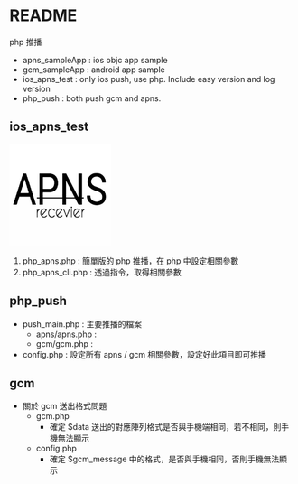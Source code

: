 # README

php 推播

- apns_sampleApp : ios objc app sample
- gcm_sampleApp : android app sample
- ios_apns_test : only ios push, use php. Include easy version and log version
- php_push : both push gcm and apns.

## ios_apns_test
![ios_icon](apns_sampleApp/icon_180.png)

1. php_apns.php : 簡單版的 php 推播，在 php 中設定相關參數
2. php_apns_cli.php : 透過指令，取得相關參數 

## php_push

- push_main.php : 主要推播的檔案
	- apns/apns.php : 
	- gcm/gcm.php : 
- config.php : 設定所有 apns / gcm 相關參數，設定好此項目即可推播


## gcm

- 關於 gcm 送出格式問題
	- gcm.php
		- 確定 $data 送出的對應陣列格式是否與手機端相同，若不相同，則手機無法顯示
	- config.php
		- 確定 $gcm_message 中的格式，是否與手機相同，否則手機無法顯示